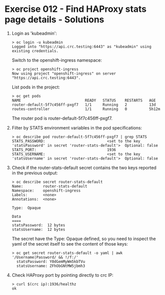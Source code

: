 # Exercise 012 - Find HAProxy stats page details - Solutions

1. Login as 'kubeadmin':

   ```console
   > oc login -u kubeadmin
   Logged into "https://api.crc.testing:6443" as "kubeadmin" using existing credentials.
   ```

   Switch to the openshift-ingress namespace:

   ```console
   > oc project openshift-ingress
   Now using project "openshift-ingress" on server "https://api.crc.testing:6443".
   ```

   List pods in the project:

   ```console
   > oc get pods
   NAME                             READY   STATUS    RESTARTS   AGE
   router-default-5f7c456ff-pxgf7   1/1     Running   2          13d
   routes-controller                1/1     Running   0          5h12m
   ```

   The router pod is router-default-5f7c456ff-pxgf7.

2. Filter by STATS environment variables in the pod specifications:

   ```console
   > oc describe pod router-default-5f7c456ff-pxgf7 | grep STATS
   STATS_PASSWORD:                            <set to the key 'statsPassword' in secret 'router-stats-default'>  Optional: false
   STATS_PORT:                                1936
   STATS_USERNAME:                            <set to the key 'statsUsername' in secret 'router-stats-default'>  Optional: false
   ```

3. Check if the router-stats-default secret contains the two keys reported in the
   previous output:

   ```console
   > oc describe secret router-stats-default
   Name:         router-stats-default
   Namespace:    openshift-ingress
   Labels:       <none>
   Annotations:  <none>

   Type:  Opaque

   Data
   ====
   statsPassword:  12 bytes
   statsUsername:  12 bytes
   ```

   The secret have the Type: Opaque defined, so you need to inspect the yaml of
   the secret itself to see the content of those keys:

   ```console
   > oc get secret router-stats-default -o yaml | awk '/Username|Password/ && !/f:/'
     statsPassword: Y0dGemMyWm5kbTVu
     statsUsername: ZFhObGNtMW5jbmh3
   ```

4. Check HAProxy port by pointing directly to crc IP:

   ```console
   > curl $(crc ip):1936/healthz
   ok
   ```

